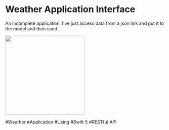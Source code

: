 # Weather Application Interface
An incomplete application. I've just access data from a json link and put it to the model and then used.

<img src = "https://user-images.githubusercontent.com/82731243/204380169-1662fb0a-227e-4c8d-9d1d-81ee70b0eaf0.png" width = "250"/>

#Weather #Application #Using #Swift 5 #RESTful API
